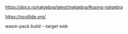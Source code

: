 https://docs.rs/nalgebra/latest/nalgebra/#using-nalgebra

https://ncollide.org/

wasm-pack build --target web